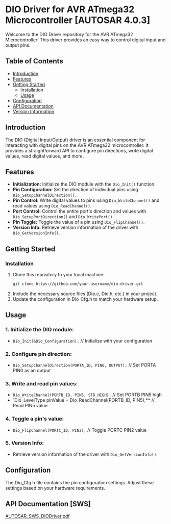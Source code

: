 # DIO Driver for AVR ATmega32 Microcontroller [AUTOSAR 4.0.3]

Welcome to the DIO Driver repository for the AVR ATmega32 Microcontroller! This driver provides an easy way to control digital input and output pins.

## Table of Contents

- [Introduction](#introduction)
- [Features](#features)
- [Getting Started](#getting-started)
  - [Installation](#installation)
  - [Usage](#usage)
- [Configuration](#configuration)
- [API Documentation](#api-documentation)
- [Version Information](#version-information)

## Introduction

The DIO (Digital Input/Output) driver is an essential component for interacting with digital pins on the AVR ATmega32 microcontroller. It provides a straightforward API to configure pin directions, write digital values, read digital values, and more.

## Features

- **Initialization:** Initialize the DIO module with the `Dio_Init()` function.
- **Pin Configuration:** Set the direction of individual pins using `Dio_SetupChannelDirection()`.
- **Pin Control:** Write digital values to pins using `Dio_WriteChannel()` and read values using `Dio_ReadChannel()`.
- **Port Control:** Control the entire port's direction and values with `Dio_SetupPortDirection()` and `Dio_WritePort()`.
- **Pin Toggle:** Toggle the value of a pin using `Dio_FlipChannel()`.
- **Version Info:** Retrieve version information of the driver with `Dio_GetVersionInfo()`.

## Getting Started

### Installation

1. Clone this repository to your local machine:
   ```bash
   git clone https://github.com/your-username/dio-driver.git
   ```
2. Include the necessary source files (Dio.c, Dio.h, etc.) in your project.
3. Update the configuration in Dio_Cfg.h to match your hardware setup.
## Usage

### 1. Initialize the DIO module:
- `Dio_Init(&Dio_Configuration);` // Initialize with your configuration

### 2. Configure pin direction:
- `Dio_SetupChannelDirection(PORTA_ID, PIN0, OUTPUT);` // Set PORTA PIN0 as an output

### 3. Write and read pin values:
- `Dio_WriteChannel(PORTB_ID, PIN5, STD_HIGH);`  // Set PORTB PIN5 high
- `Dio_LevelType pinValue = Dio_ReadChannel(PORTB_ID, PIN5);** // Read PIN5 value

### 4. Toggle a pin's value:
- `Dio_FlipChannel(PORTC_ID, PIN2);` // Toggle PORTC PIN2 value

### 5. Version Info: 
- Retrieve version information of the driver with `Dio_GetVersionInfo()`.

## Configuration
The Dio_Cfg.h file contains the pin configuration settings. Adjust these settings based on your hardware requirements.

## API Documentation [SWS]
[AUTOSAR_SWS_DIODriver.pdf](https://github.com/mahmoudhelmyy/DIO_atmega32-AUTOSAR/files/12463142/AUTOSAR_SWS_DIODriver.pdf)
